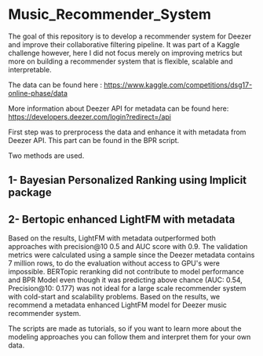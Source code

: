 

# Music_Recommender_System

The goal of this repository is to develop a recommender system for Deezer and improve their collaborative filtering pipeline. It was part of a Kaggle challenge however, here I did not focus merely on improving metrics but more on building a recommender system that is flexible, scalable and interpretable.

The data can be found here : https://www.kaggle.com/competitions/dsg17-online-phase/data

More information about Deezer API for metadata can be found here: https://developers.deezer.com/login?redirect=/api


First step was to prerprocess the data and enhance it with metadata from Deezer API. This part can be found in the BPR script.

Two methods are used.

## 1- Bayesian Personalized Ranking using Implicit package</b> 

## 2- Bertopic enhanced LightFM with metadata


Based on the results, LightFM with metadata outperformed both approaches with precision@10 0.5 and AUC score with 0.9. The validation metrics were calculated using a sample since the Deezer metadata contains 7 million rows, to do the evaluation without access to GPU's were impossible. BERTopic reranking did not contribute to model performance and BPR Model even though it was predicting above chance (AUC: 0.54, Precision@10: 0.177) was not ideal for a large scale recommender system with cold-start and scalability problems. Based on the results, we recommend a metadata enhanced LightFM model for Deezer music recommender system.

The scripts are made as tutorials, so if you want to learn more about the modeling approaches you can follow them and interpret them for your own data.

